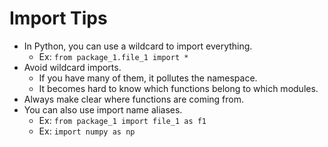 # Import Tips

* In Python, you can use a wildcard to import everything.
  * Ex: `from package_1.file_1 import *`
* Avoid wildcard imports.
  * If you have many of them, it pollutes the namespace.
  * It becomes hard to know which functions belong to which modules.
* Always make clear where functions are coming from.
* You can also use import name aliases.
  * Ex: `from package_1 import file_1 as f1`
  * Ex: `import numpy as np`

